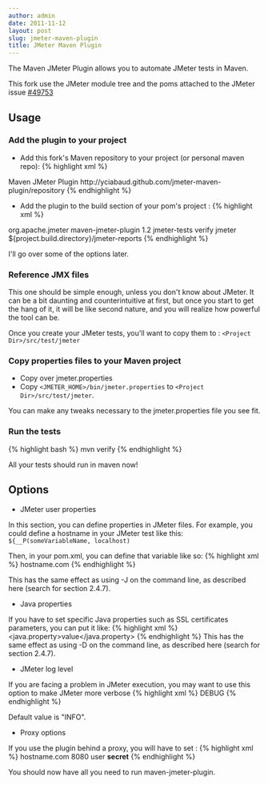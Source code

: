 ```yaml
---
author: admin
date: 2011-11-12
layout: post
slug: jmeter-maven-plugin
title: JMeter Maven Plugin
---
```


The Maven JMeter Plugin allows you to automate JMeter tests in Maven.

This fork use the JMeter module tree and the poms attached to the JMeter issue [#49753](https://issues.apache.org/bugzilla/show_bug.cgi?id=49753)


Usage
-----

### Add the plugin to your project

* Add this fork's Maven repository to your project (or personal maven repo):
{% highlight xml %}
<repository>
	<id>Maven JMeter Plugin</id>
	<url>http://yciabaud.github.com/jmeter-maven-plugin/repository</url>
</repository>
{% endhighlight %}

* Add the plugin to the build section of your pom's project :
{% highlight xml %}

<plugin>
	<groupId>org.apache.jmeter</groupId>
	<artifactId>maven-jmeter-plugin</artifactId>
	<version>1.2</version>
	<executions>
		<execution>
			<id>jmeter-tests</id>
			<phase>verify</phase>
			<goals>
				<goal>jmeter</goal>
			</goals>
		</execution>
	</executions>
	<configuration>
		<reportDir>${project.build.directory}/jmeter-reports</reportDir>
		<jmeterUserProperties>
			<!-- for user properites -->
		</jmeterUserProperties>
	</configuration>
</plugin>
{% endhighlight %}

I'll go over some of the options later.

### Reference JMX files

This one should be simple enough, unless you don't know about JMeter.  It can be a bit daunting and counterintuitive at first, but once you start to get the hang of it, it will be like second nature, and you will realize how powerful the tool can be.

Once you create your JMeter tests, you'll want to copy them to : `<Project Dir>/src/test/jmeter`

### Copy properties files to your Maven project

* Copy over jmeter.properties
* Copy `<JMETER_HOME>/bin/jmeter.properties` to `<Project Dir>/src/test/jmeter`.  

You can make any tweaks necessary to the jmeter.properties file you see fit.

### Run the tests
{% highlight bash %}
mvn verify
{% endhighlight %}

All your tests should run in maven now!

Options
-------

* JMeter user properties

In this section, you can define properties in JMeter files.  For example, you could define a hostname in your JMeter test like this: `${__P(someVariableName, localhost)`

Then, in your pom.xml, you can define that variable like so:
{% highlight xml %}
<jmeterUserProperties>
	<someVariableName>hostname.com</someVariableName>
</jmeterUserProperties>
{% endhighlight %}

This has the same effect as using -J on the command line, as described here (search for section 2.4.7).

* Java properties

If you have to set specific Java properties such as SSL certificates parameters, you can put it like:
{% highlight xml %}
<jmeterJavaProperties>
	<java.property>value</java.property>
</jmeterJavaProperties>
{% endhighlight %}
This has the same effect as using -D on the command line, as described here (search for section 2.4.7).
		
* JMeter log level

If you are facing a problem in JMeter execution, you may want to use this option to make JMeter more verbose
{% highlight xml %}
<jmeterLogLevel>DEBUG</jmeterLogLevel>
{% endhighlight %}
		
Default value is "INFO".

* Proxy options

If you use the plugin behind a proxy, you will have to set :
{% highlight xml %}
<proxyHost>hostname.com</proxyHost>
<proxyHost>8080</proxyHost>
<proxyUsername>user</proxyUsername>
<proxyPassword>****secret****</proxyPassword>
{% endhighlight %}
	
You should now have all you need to run maven-jmeter-plugin.
